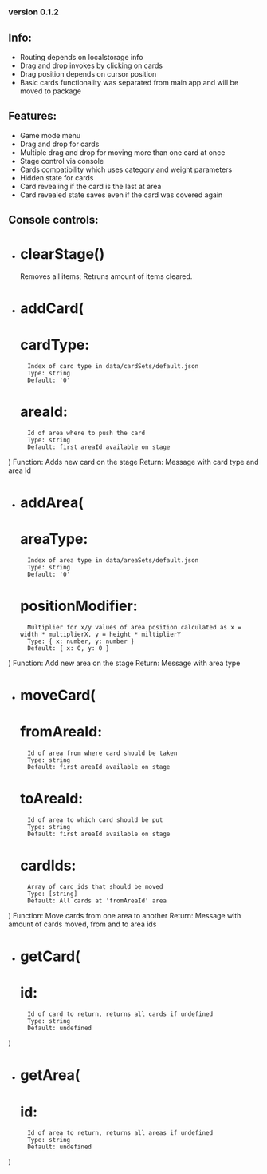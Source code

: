 ### version 0.1.2 ###

## Info:
- Routing depends on localstorage info
- Drag and drop invokes by clicking on cards
- Drag position depends on cursor position
- Basic cards functionality was separated from main app and will be moved to package

## Features:
- Game mode menu
- Drag and drop for cards
- Multiple drag and drop for moving more than one card at once
- Stage control via console
- Cards compatibility which uses category and weight parameters
- Hidden state for cards
- Card revealing if the card is the last at area
- Card revealed state saves even if the card was covered again

## Console controls:

- # clearStage()
    Removes all items;
    Retruns amount of items cleared.

- # addCard(

    # cardType:
        Index of card type in data/cardSets/default.json
        Type: string
        Default: '0'

    # areaId:
        Id of area where to push the card
        Type: string
        Default: first areaId available on stage
)
    Function:
        Adds new card on the stage
    Return:
        Message with card type and area Id

- # addArea(
    
    # areaType:
        Index of area type in data/areaSets/default.json
        Type: string
        Default: '0'
    
    # positionModifier:
        Multiplier for x/y values of area position calculated as x = width * multiplierX, y = height * miltiplierY
        Type: { x: number, y: number }
        Default: { x: 0, y: 0 }
)
    Function:
        Add new area on the stage
    Return:
        Message with area type

- # moveCard(
    
    # fromAreaId:
        Id of area from where card should be taken
        Type: string
        Default: first areaId available on stage
    
    # toAreaId:
        Id of area to which card should be put
        Type: string
        Default: first areaId available on stage
    
    # cardIds:
        Array of card ids that should be moved
        Type: [string]
        Default: All cards at 'fromAreaId' area
)
    Function:
        Move cards from one area to another
    Return:
        Message with amount of cards moved, from and to area ids

- # getCard(

    # id:
        Id of card to return, returns all cards if undefined
        Type: string
        Default: undefined
)

- # getArea(

    # id:
        Id of area to return, returns all areas if undefined
        Type: string
        Default: undefined
)